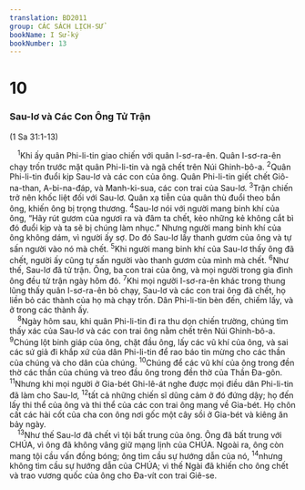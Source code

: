 ```yaml
---
translation: BD2011
group: CÁC SÁCH LỊCH-SỬ
bookName: I Sử-ký 
bookNumber: 13
---
```


<div class="title"><h1>10</h1><h3>Sau-lơ và Các Con Ông Tử Trận</h3><p>(1 Sa 31:1-13)</p></div>
<span class="verse 1su_10_1"> <sup>1</sup>Khi ấy quân Phi-li-tin giao chiến với quân I-sơ-ra-ên. Quân I-sơ-ra-ên chạy trốn trước mặt quân Phi-li-tin và ngã chết trên Núi Ghinh-bô-a. </span>
<span class="verse 1su_10_2"><sup>2</sup>Quân Phi-li-tin đuổi kịp Sau-lơ và các con của ông. Quân Phi-li-tin giết chết Giô-na-than, A-bi-na-đáp, và Manh-ki-sua, các con trai của Sau-lơ. </span>
<span class="verse 1su_10_3"><sup>3</sup>Trận chiến trở nên khốc liệt đối với Sau-lơ. Quân xạ tiễn của quân thù đuổi theo bắn ông, khiến ông bị trọng thương. </span>
<span class="verse 1su_10_4"><sup>4</sup>Sau-lơ nói với người mang binh khí của ông, “Hãy rút gươm của ngươi ra và đâm ta chết, kẻo những kẻ không cắt bì đó đuổi kịp và ta sẽ bị chúng làm nhục.” Nhưng người mang binh khí của ông không dám, vì người ấy sợ. Do đó Sau-lơ lấy thanh gươm của ông và tự sấn người vào nó mà chết. </span>
<span class="verse 1su_10_5"><sup>5</sup>Khi người mang binh khí của Sau-lơ thấy ông đã chết, người ấy cũng tự sấn người vào thanh gươm của mình mà chết. </span>
<span class="verse 1su_10_6"><sup>6</sup>Như thế, Sau-lơ đã tử trận. Ông, ba con trai của ông, và mọi người trong gia đình ông đều tử trận ngày hôm đó. </span>
<span class="verse 1su_10_7"><sup>7</sup>Khi mọi người I-sơ-ra-ên khác trong thung lũng thấy quân I-sơ-ra-ên bỏ chạy, Sau-lơ và các con trai ông đã chết, họ liền bỏ các thành của họ mà chạy trốn. Dân Phi-li-tin bèn đến, chiếm lấy, và ở trong các thành ấy.<br/></span>
<span class="verse 1su_10_8"> <sup>8</sup>Ngày hôm sau, khi quân Phi-li-tin đi ra thu dọn chiến trường, chúng tìm thấy xác của Sau-lơ và các con trai ông nằm chết trên Núi Ghinh-bô-a. </span>
<span class="verse 1su_10_9"><sup>9</sup>Chúng lột binh giáp của ông, chặt đầu ông, lấy các vũ khí của ông, và sai các sứ giả đi khắp xứ của dân Phi-li-tin để rao báo tin mừng cho các thần của chúng và cho dân của chúng. </span>
<span class="verse 1su_10_10"><sup>10</sup>Chúng để các vũ khí của ông trong đền thờ các thần của chúng và treo đầu ông trong đền thờ của Thần Ða-gôn. </span>
<span class="verse 1su_10_11"><sup>11</sup>Nhưng khi mọi người ở Gia-bét Ghi-lê-át nghe được mọi điều dân Phi-li-tin đã làm cho Sau-lơ, </span>
<span class="verse 1su_10_12"><sup>12</sup>tất cả những chiến sĩ dũng cảm ở đó đứng dậy; họ đến lấy thi thể của ông và thi thể của các con trai ông mang về Gia-bét. Họ chôn cất các hài cốt của cha con ông nơi gốc một cây sồi ở Gia-bét và kiêng ăn bảy ngày.<br/></span>
<span class="verse 1su_10_13"> <sup>13</sup>Như thế Sau-lơ đã chết vì tội bất trung của ông. Ông đã bất trung với CHÚA, vì ông đã không vâng giữ mạng lịnh của CHÚA. Ngoài ra, ông còn mang tội cầu vấn đồng bóng; ông tìm cầu sự hướng dẫn của nó, </span>
<span class="verse 1su_10_14"><sup>14</sup>nhưng không tìm cầu sự hướng dẫn của CHÚA; vì thế Ngài đã khiến cho ông chết và trao vương quốc của ông cho Ða-vít con trai Giê-se.<br/></span>
